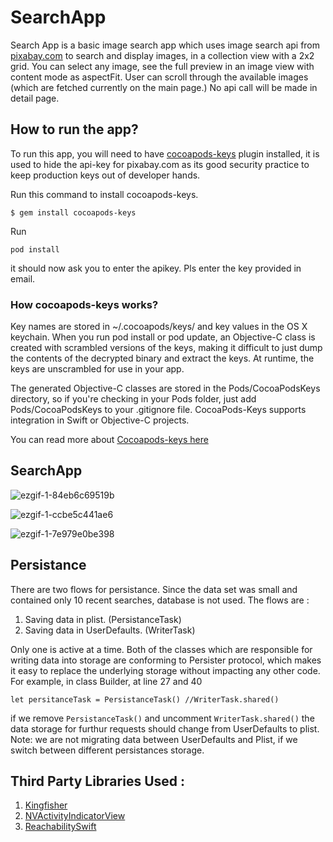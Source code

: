 # SearchApp
Search App is a basic image search app which uses image search api from [pixabay.com](pixabay.com) to search and display images, in a collection view with a 2x2 grid. You can select any image, see the full preview in an image view with content mode as aspectFit. User can scroll through the available images (which are fetched currently on the main page.) No api call will be made in detail page.

## How to run the app?
To run this app, you will need to have [cocoapods-keys](https://github.com/orta/cocoapods-keys) plugin installed, it is used to hide the api-key for pixabay.com as its good security practice to keep production keys out of developer hands.

Run this command to install cocoapods-keys. 
```
$ gem install cocoapods-keys
```

Run 

```
pod install
```

it should now ask you to enter the apikey. Pls enter the key provided in email.

### How cocoapods-keys works?

Key names are stored in ~/.cocoapods/keys/ and key values in the OS X keychain. When you run pod install or pod update, an Objective-C class is created with scrambled versions of the keys, making it difficult to just dump the contents of the decrypted binary and extract the keys. At runtime, the keys are unscrambled for use in your app.

The generated Objective-C classes are stored in the Pods/CocoaPodsKeys directory, so if you're checking in your Pods folder, just add Pods/CocoaPodsKeys to your .gitignore file. CocoaPods-Keys supports integration in Swift or Objective-C projects.

You can read more about [Cocoapods-keys here](https://github.com/orta/cocoapods-keys)


## SearchApp

![ezgif-1-84eb6c69519b](https://user-images.githubusercontent.com/5212286/82136852-a8236c00-982f-11ea-8ca8-342835c6dbd9.gif)

![ezgif-1-ccbe5c441ae6](https://user-images.githubusercontent.com/5212286/82136877-0d775d00-9830-11ea-86eb-569d5aa4ed78.gif)

![ezgif-1-7e979e0be398](https://user-images.githubusercontent.com/5212286/82136897-58917000-9830-11ea-939c-8690f0df1c35.gif)


## Persistance 
There are two flows for persistance. Since the data set was small and contained only 10 recent searches, database is not used. The flows are : 
1. Saving data in plist. (PersistanceTask)
2. Saving data in UserDefaults. (WriterTask)

Only one is active at a time. Both of the classes which are responsible for writing data into storage are conforming to Persister protocol, which makes it easy to replace the underlying storage without impacting any other code. For example, 
in class Builder, at line 27 and 40

```
let persitanceTask = PersistanceTask() //WriterTask.shared()
```
if we remove ```PersistanceTask()``` and uncomment ```WriterTask.shared()``` the data storage for furthur requests should change from UserDefaults to plist. 
Note: we are not migrating data between UserDefaults and Plist, if we switch between different persistances storage. 

## Third Party Libraries Used : 
1. [Kingfisher](https://github.com/onevcat/Kingfisher)
2. [NVActivityIndicatorView](https://github.com/ninjaprox/NVActivityIndicatorView)
3. [ReachabilitySwift](https://github.com/ashleymills/Reachability.swift)





